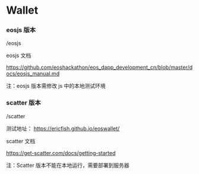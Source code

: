 # Wallet

### eosjs 版本

/eosjs

eosjs 文档

https://github.com/eoshackathon/eos_dapp_development_cn/blob/master/docs/eosjs_manual.md

注：eosjs 版本需修改 js 中的本地测试环境

### scatter 版本

/scatter

测试地址：
https://ericfish.github.io/eoswallet/

scatter 文档

https://get-scatter.com/docs/getting-started

注：Scatter 版本不能在本地运行，需要部署到服务器